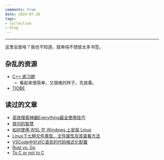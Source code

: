 ```yaml
---
comments: true
date: 2024-07-26
tags:
- collection
- blog
---
```


***

这里会放啥？我也不知道，就单纯不想放太多书签。

<!-- more -->

## 杂乱的资源

- [C++ 练习题](https://exercism.org/tracks/cpp/exercises)
    - 看起来很简单，又很难的样子，先放着。
- [TIOBE](https://www.tiobe.com/tiobe-index/)


## 读过的文章

- [高效搜索神器Everything最全使用技巧](https://www.zhihu.com/tardis/zm/art/409783518?source_id=1005)
- [提问的智慧](https://github.com/ryanhanwu/How-To-Ask-Questions-The-Smart-Way/blob/main/README-zh_CN.md)
- [如何使用 WSL 在 Windows 上安装 Linux](https://learn.microsoft.com/zh-cn/windows/wsl/install)
- [Linux下七种文件类型、文件属性及其查看方法](https://blog.csdn.net/rong09_13/article/details/79233956)
- [VSCode中针对C语言的代码格式化配置](https://blog.csdn.net/booksyhay/article/details/121105145)
- [Rust vs. Go](https://jmmv.dev/2018/07/rust-vs-go.html)
- [To C or not to C](https://blogsystem5.substack.com/p/to-c-or-not-to-c)